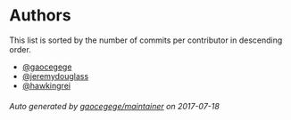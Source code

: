 # Authors

This list is sorted by the number of commits per contributor in descending order.

* [@gaocegege](https://github.com/gaocegege)
* [@jeremydouglass](https://github.com/jeremydouglass)
* [@hawkingrei](https://github.com/hawkingrei)

###### Auto generated by [gaocegege/maintainer](https://github.com/gaocegege/maintainer) on 2017-07-18
